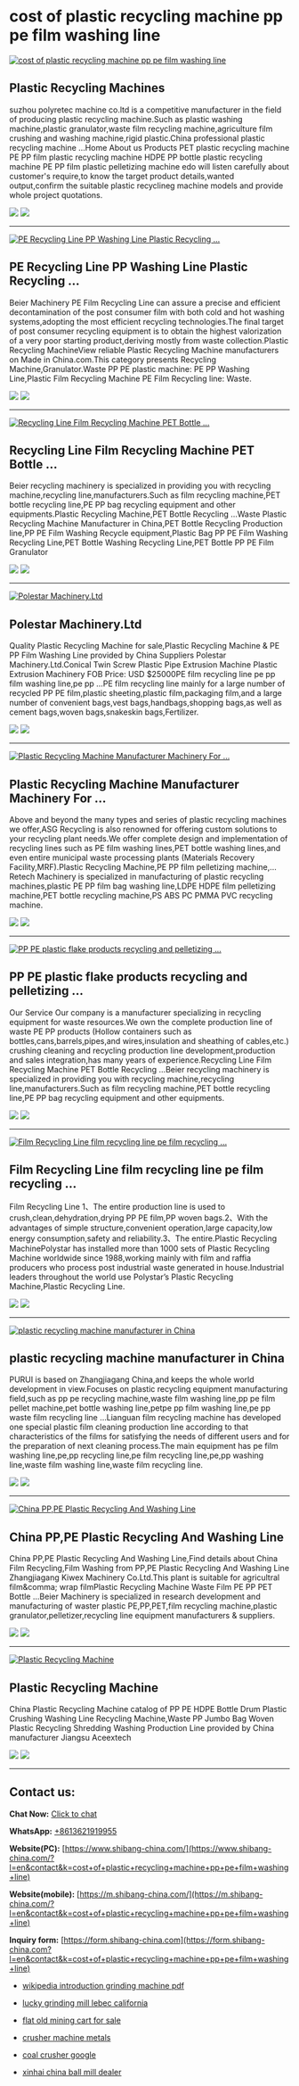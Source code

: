 # cost of plastic recycling machine pp pe film washing line

<a href="https://swt.shibang-china.com/?l=en&img&k=cost+of+plastic+recycling+machine+pp+pe+film+washing+line" target="_blank">![cost of plastic recycling machine pp pe film washing line](http://static.shibang-china.com/all-800x300/902.jpg)</a>

## Plastic Recycling Machines
suzhou polyretec machine co.ltd is a competitive manufacturer in the field of producing plastic recycling machine.Such as plastic washing machine,plastic granulator,waste film recycling machine,agriculture film crushing and washing machine,rigid plastic.China professional plastic recycling machine …Home About us Products PET plastic recycling machine PE PP film plastic recycling machine HDPE PP bottle plastic recycling machine PE PP film plastic pelletizing machine edo will listen carefully about customer's require,to know the target product details,wanted output,confirm the suitable plastic recyclineg machine models and provide whole project quotations.


<a href="https://whatsapp.shibangsoft.com/WhatsApp.php" target="_blank" title="WhatsApp">![](http://static.shibang-china.com/icon/whatsapp.png)</a> <a href="https://swt.shibang-china.com/?l=en&icon&k=cost+of+plastic+recycling+machine+pp+pe+film+washing+line" target="_blank">![](http://static.shibang-china.com/icon/chat-en.png)</a>

---

<a href="https://swt.shibang-china.com/?l=en&img&k=cost+of+plastic+recycling+machine+pp+pe+film+washing+line" target="_blank">![PE Recycling Line PP Washing Line Plastic Recycling …](http://static.shibang-china.com/all-800x300/1050.jpg)</a>

## PE Recycling Line PP Washing Line Plastic Recycling …
Beier Machinery PE Film Recycling Line can assure a precise and efficient decontamination of the post consumer film with both cold and hot washing systems,adopting the most efficient recycling technologies.The final target of post consumer recycling equipment is to obtain the highest valorization of a very poor starting product,deriving mostly from waste collection.Plastic Recycling MachineView reliable Plastic Recycling Machine manufacturers on Made in China.com.This category presents Recycling Machine,Granulator.Waste PP PE plastic machine: PE PP Washing Line,Plastic Film Recycling Machine PE Film Recycling line: Waste.


<a href="https://whatsapp.shibangsoft.com/WhatsApp.php" target="_blank" title="WhatsApp">![](http://static.shibang-china.com/icon/whatsapp.png)</a> <a href="https://swt.shibang-china.com/?l=en&icon&k=cost+of+plastic+recycling+machine+pp+pe+film+washing+line" target="_blank">![](http://static.shibang-china.com/icon/chat-en.png)</a>

---

<a href="https://swt.shibang-china.com/?l=en&img&k=cost+of+plastic+recycling+machine+pp+pe+film+washing+line" target="_blank">![Recycling Line Film Recycling Machine PET Bottle …](http://static.shibang-china.com/all-800x300/1310.jpg)</a>

## Recycling Line Film Recycling Machine PET Bottle …
Beier recycling machinery is specialized in providing you with recycling machine,recycling line,manufacturers.Such as film recycling machine,PET bottle recycling line,PE PP bag recycling equipment and other equipments.Plastic Recycling Machine,PET Bottle Recycling …Waste Plastic Recycling Machine Manufacturer in China,PET Bottle Recycling Production line,PP PE Film Washing Recycle equipment,Plastic Bag PP PE Film Washing Recycling Line,PET Bottle Washing Recycling Line,PET Bottle PP PE Film Granulator


<a href="https://whatsapp.shibangsoft.com/WhatsApp.php" target="_blank" title="WhatsApp">![](http://static.shibang-china.com/icon/whatsapp.png)</a> <a href="https://swt.shibang-china.com/?l=en&icon&k=cost+of+plastic+recycling+machine+pp+pe+film+washing+line" target="_blank">![](http://static.shibang-china.com/icon/chat-en.png)</a>

---

<a href="https://swt.shibang-china.com/?l=en&img&k=cost+of+plastic+recycling+machine+pp+pe+film+washing+line" target="_blank">![Polestar Machinery.Ltd](http://static.shibang-china.com/all-800x300/486.jpg)</a>

## Polestar Machinery.Ltd
Quality Plastic Recycling Machine for sale,Plastic Recycling Machine &amp; PE PP Film Washing Line provided by China Suppliers Polestar Machinery.Ltd.Conical Twin Screw Plastic Pipe Extrusion Machine Plastic Extrusion Machinery FOB Price: USD $25000PE film recycling line pe pp film washing line,pe pp …PE film recycling line mainly for a large number of recycled PP PE film,plastic sheeting,plastic film,packaging film,and a large number of convenient bags,vest bags,handbags,shopping bags,as well as cement bags,woven bags,snakeskin bags,Fertilizer.


<a href="https://whatsapp.shibangsoft.com/WhatsApp.php" target="_blank" title="WhatsApp">![](http://static.shibang-china.com/icon/whatsapp.png)</a> <a href="https://swt.shibang-china.com/?l=en&icon&k=cost+of+plastic+recycling+machine+pp+pe+film+washing+line" target="_blank">![](http://static.shibang-china.com/icon/chat-en.png)</a>

---

<a href="https://swt.shibang-china.com/?l=en&img&k=cost+of+plastic+recycling+machine+pp+pe+film+washing+line" target="_blank">![Plastic Recycling Machine Manufacturer Machinery For …](http://static.shibang-china.com/all-800x300/221.jpg)</a>

## Plastic Recycling Machine Manufacturer Machinery For …
Above and beyond the many types and series of plastic recycling machines we offer,ASG Recycling is also renowned for offering custom solutions to your recycling plant needs.We offer complete design and implementation of recycling lines such as PE film washing lines,PET bottle washing lines,and even entire municipal waste processing plants (Materials Recovery Facility,MRF).Plastic Recycling Machine,PE PP film pelletizing machine,…Retech Machinery is specialized in manufacturing of plastic recycling machines,plastic PE PP film bag washing line,LDPE HDPE film pelletizing machine,PET bottle recycling machine,PS ABS PC PMMA PVC recycling machine.


<a href="https://whatsapp.shibangsoft.com/WhatsApp.php" target="_blank" title="WhatsApp">![](http://static.shibang-china.com/icon/whatsapp.png)</a> <a href="https://swt.shibang-china.com/?l=en&icon&k=cost+of+plastic+recycling+machine+pp+pe+film+washing+line" target="_blank">![](http://static.shibang-china.com/icon/chat-en.png)</a>

---

<a href="https://swt.shibang-china.com/?l=en&img&k=cost+of+plastic+recycling+machine+pp+pe+film+washing+line" target="_blank">![PP PE plastic flake products recycling and pelletizing …](http://static.shibang-china.com/all-800x300/1460.jpg)</a>

## PP PE plastic flake products recycling and pelletizing …
Our Service Our company is a manufacturer specializing in recycling equipment for waste resources.We own the complete production line of waste PE PP products (Hollow containers such as bottles,cans,barrels,pipes,and wires,insulation and sheathing of cables,etc.) crushing cleaning and recycling production line development,production and sales integration,has many years of experience.Recycling Line Film Recycling Machine PET Bottle Recycling …Beier recycling machinery is specialized in providing you with recycling machine,recycling line,manufacturers.Such as film recycling machine,PET bottle recycling line,PE PP bag recycling equipment and other equipments.


<a href="https://whatsapp.shibangsoft.com/WhatsApp.php" target="_blank" title="WhatsApp">![](http://static.shibang-china.com/icon/whatsapp.png)</a> <a href="https://swt.shibang-china.com/?l=en&icon&k=cost+of+plastic+recycling+machine+pp+pe+film+washing+line" target="_blank">![](http://static.shibang-china.com/icon/chat-en.png)</a>

---

<a href="https://swt.shibang-china.com/?l=en&img&k=cost+of+plastic+recycling+machine+pp+pe+film+washing+line" target="_blank">![Film Recycling Line film recycling line pe film recycling …](http://static.shibang-china.com/all-800x300/786.jpg)</a>

## Film Recycling Line film recycling line pe film recycling …
Film Recycling Line 1、The entire production line is used to crush,clean,dehydration,drying PP PE film,PP woven bags.2、With the advantages of simple structure,convenient operation,large capacity,low energy consumption,safety and reliability.3、The entire.Plastic Recycling MachinePolystar has installed more than 1000 sets of Plastic Recycling Machine worldwide since 1988,working mainly with film and raffia producers who process post industrial waste generated in house.Industrial leaders throughout the world use Polystar’s Plastic Recycling Machine,Plastic Recycling Line.


<a href="https://whatsapp.shibangsoft.com/WhatsApp.php" target="_blank" title="WhatsApp">![](http://static.shibang-china.com/icon/whatsapp.png)</a> <a href="https://swt.shibang-china.com/?l=en&icon&k=cost+of+plastic+recycling+machine+pp+pe+film+washing+line" target="_blank">![](http://static.shibang-china.com/icon/chat-en.png)</a>

---

<a href="https://swt.shibang-china.com/?l=en&img&k=cost+of+plastic+recycling+machine+pp+pe+film+washing+line" target="_blank">![plastic recycling machine manufacturer in China](http://static.shibang-china.com/all-800x300/391.jpg)</a>

## plastic recycling machine manufacturer in China
PURUI is based on Zhangjiagang China,and keeps the whole world development in view.Focuses on plastic recycling equipment manufacturing field,such as pp pe recycling machine,waste film washing line,pp pe film pellet machine,pet bottle washing line,petpe pp film washing line,pe pp waste film recycling line …Lianguan film recycling machine has developed one special plastic film cleaning production line according to that characteristics of the films for satisfying the needs of different users and for the preparation of next cleaning process.The main equipment has pe film washing line,pe,pp recycling line,pe film recycling line,pe,pp washing line,waste film washing line,waste film recycling line.


<a href="https://whatsapp.shibangsoft.com/WhatsApp.php" target="_blank" title="WhatsApp">![](http://static.shibang-china.com/icon/whatsapp.png)</a> <a href="https://swt.shibang-china.com/?l=en&icon&k=cost+of+plastic+recycling+machine+pp+pe+film+washing+line" target="_blank">![](http://static.shibang-china.com/icon/chat-en.png)</a>

---

<a href="https://swt.shibang-china.com/?l=en&img&k=cost+of+plastic+recycling+machine+pp+pe+film+washing+line" target="_blank">![China PP,PE Plastic Recycling And Washing Line](http://static.shibang-china.com/all-800x300/460.jpg)</a>

## China PP,PE Plastic Recycling And Washing Line
China PP,PE Plastic Recycling And Washing Line,Find details about China Film Recycling,Film Washing from PP,PE Plastic Recycling And Washing Line Zhangjiagang Kiwex Machinery Co.Ltd.This plant is suitable for agricultral film&amp;comma; wrap filmPlastic Recycling Machine Waste Film PE PP PET Bottle …Beier Machinery is specialized in research development and manufacturing of waster plastic PE,PP,PET,film recycling machine,plastic granulator,pelletizer,recycling line equipment manufacturers &amp; suppliers.


<a href="https://whatsapp.shibangsoft.com/WhatsApp.php" target="_blank" title="WhatsApp">![](http://static.shibang-china.com/icon/whatsapp.png)</a> <a href="https://swt.shibang-china.com/?l=en&icon&k=cost+of+plastic+recycling+machine+pp+pe+film+washing+line" target="_blank">![](http://static.shibang-china.com/icon/chat-en.png)</a>

---

<a href="https://swt.shibang-china.com/?l=en&img&k=cost+of+plastic+recycling+machine+pp+pe+film+washing+line" target="_blank">![Plastic Recycling Machine](http://static.shibang-china.com/all-800x300/214.jpg)</a>

## Plastic Recycling Machine
China Plastic Recycling Machine catalog of PP PE HDPE Bottle Drum Plastic Crushing Washing Line Recycling Machine,Waste PP Jumbo Bag Woven Plastic Recycling Shredding Washing Production Line provided by China manufacturer Jiangsu Aceextech

<a href="https://whatsapp.shibangsoft.com/WhatsApp.php" target="_blank" title="WhatsApp">![](http://static.shibang-china.com/icon/whatsapp.png)</a> <a href="https://swt.shibang-china.com/?l=en&icon&k=cost+of+plastic+recycling+machine+pp+pe+film+washing+line" target="_blank">![](http://static.shibang-china.com/icon/chat-en.png)</a>

---
## Contact us:

**Chat Now:** [Click to chat](https://swt.shibang-china.com?l=en&contact&k=cost+of+plastic+recycling+machine+pp+pe+film+washing+line)

**WhatsApp:**  [+8613621919955](https://whatsapp.shibangsoft.com/WhatsApp.php)

**Website(PC):** [https://www.shibang-china.com/](https://www.shibang-china.com/?l=en&contact&k=cost+of+plastic+recycling+machine+pp+pe+film+washing+line)

**Website(mobile):** [https://m.shibang-china.com/](https://m.shibang-china.com/?l=en&contact&k=cost+of+plastic+recycling+machine+pp+pe+film+washing+line)

**Inquiry form:** [https://form.shibang-china.com](https://form.shibang-china.com?l=en&contact&k=cost+of+plastic+recycling+machine+pp+pe+film+washing+line)

* [wikipedia introduction grinding machine pdf](../133/wikipedia%20introduction%20grinding%20machine%20pdf.md)

* [lucky grinding mill lebec california](../131/lucky%20grinding%20mill%20lebec%20california.md)

* [flat old mining cart for sale](../131/flat%20old%20mining%20cart%20for%20sale.md)

* [crusher machine metals](../140/crusher%20machine%20metals.md)

* [coal crusher google](../126/coal%20crusher%20google.md)

* [xinhai china ball mill dealer](../140/xinhai%20china%20ball%20mill%20dealer.md)